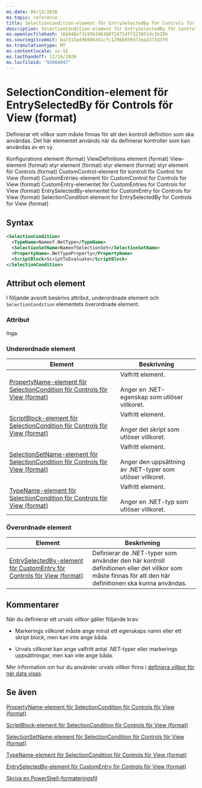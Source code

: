 ```yaml
---
ms.date: 09/13/2016
ms.topic: reference
title: SelectionCondition-element för EntrySelectedBy för Controls för View (format)
description: SelectionCondition-element för EntrySelectedBy för Controls för View (format)
ms.openlocfilehash: 16b048e73195b3d6168724714ff223851dc1b20b
ms.sourcegitcommit: ba7315a496986451cfc1296b659d73ea2373d3f0
ms.translationtype: MT
ms.contentlocale: sv-SE
ms.lasthandoff: 12/10/2020
ms.locfileid: "92664847"
---
```

# <a name="selectioncondition-element-for-entryselectedby-for-controls-for-view-format"></a>SelectionCondition-element för EntrySelectedBy för Controls för View (format)

Definierar ett villkor som måste finnas för att den kontroll definition som ska användas. Det här elementet används när du definierar kontroller som kan användas av en vy.

Konfigurations element (format) ViewDefinitions element (format) View-element (format) styr element (format) styr element (format) styr element för Controls (format) CustomControl-element för kontroll för Control for View (format) CustomEntries-element för CustomControl for Controls for View (format) CustomEntry-elementet för CustomEntries for Controls for View (format) EntrySelectedBy-elementet for CustomEntry for Controls for View (format) SelectionCondition element for EntrySelectedBy for Controls for View (format)

## <a name="syntax"></a>Syntax

```xml
<SelectionCondition>
  <TypeName>Nameof.NetType</TypeName>
  <SelectionSetName>NameofSelectionSet</SelectionSetName>
  <PropertyName>.NetTypeProperty</PropertyName>
  <ScriptBlock>ScriptToEvaluate</ScriptBlock>
</SelectionCondition>
```

## <a name="attributes-and-elements"></a>Attribut och element

I följande avsnitt beskrivs attribut, underordnade element och `SelectionCondition` elementets överordnade element.

### <a name="attributes"></a>Attribut

Inga.

### <a name="child-elements"></a>Underordnade element

|Element|Beskrivning|
|-------------|-----------------|
|[PropertyName-element för SelectionCondition för Controls för View (format)](./propertyname-element-for-selectioncondition-for-controls-for-view-format.md)|Valfritt element.<br /><br /> Anger en .NET-egenskap som utlöser villkoret.|
|[ScriptBlock-element för SelectionCondition för Controls för View (format)](./scriptblock-element-for-selectioncondition-for-controls-for-view-format.md)|Valfritt element.<br /><br /> Anger det skript som utlöser villkoret.|
|[SelectionSetName-element för SelectionCondition för Controls för View (format)](./selectionsetname-element-for-selectioncondition-for-controls-for-view-format.md)|Valfritt element.<br /><br /> Anger den uppsättning av .NET-typer som utlöser villkoret.|
|[TypeName-element för SelectionCondition för Controls för View (format)](./typename-element-for-selectioncondition-for-controls-for-view-format.md)|Valfritt element.<br /><br /> Anger en .NET-typ som utlöser villkoret.|

### <a name="parent-elements"></a>Överordnade element

|Element|Beskrivning|
|-------------|-----------------|
|[EntrySelectedBy-element för CustomEntry för Controls för View (format)](./entryselectedby-element-for-customentry-for-controls-for-view-format.md)|Definierar de .NET-typer som använder den här kontroll definitionen eller det villkor som måste finnas för att den här definitionen ska kunna användas.|

## <a name="remarks"></a>Kommentarer

När du definierar ett urvals villkor gäller följande krav:

- Markerings villkoret måste ange minst ett egenskaps namn eller ett skript block, men kan inte ange båda.

- Urvals villkoret kan ange valfritt antal .NET-typer eller markerings uppsättningar, men kan inte ange båda.

Mer information om hur du använder urvals villkor finns i [definiera villkor för när data visas](./defining-conditions-for-displaying-data.md).

## <a name="see-also"></a>Se även

[PropertyName-element för SelectionCondition för Controls för View (format)](./propertyname-element-for-selectioncondition-for-controls-for-view-format.md)

[ScriptBlock-element för SelectionCondition för Controls för View (format)](./scriptblock-element-for-selectioncondition-for-controls-for-view-format.md)

[SelectionSetName-element för SelectionCondition för Controls för View (format)](./selectionsetname-element-for-selectioncondition-for-controls-for-view-format.md)

[TypeName-element för SelectionCondition för Controls för View (format)](./typename-element-for-selectioncondition-for-controls-for-view-format.md)

[EntrySelectedBy-element för CustomEntry för Controls för View (format)](./entryselectedby-element-for-customentry-for-controls-for-view-format.md)

[Skriva en PowerShell-formateringsfil](./writing-a-powershell-formatting-file.md)
